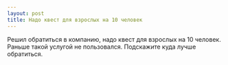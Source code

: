 ```yaml
---
layout: post 
title: Надо квест для взрослых на 10 человек 
--- 
```

Решил обратиться в компанию, надо квест для взрослых на 10 человек. Раньше такой услугой не пользовался. Подскажите куда лучше обратиться.